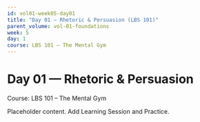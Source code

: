 ```yaml
---
id: vol01-week05-day01
title: "Day 01 — Rhetoric & Persuasion (LBS 101)"
parent_volume: vol-01-foundations
week: 5
day: 1
course: LBS 101 – The Mental Gym
---
```


# Day 01 — Rhetoric & Persuasion
Course: LBS 101 – The Mental Gym

Placeholder content. Add Learning Session and Practice.

